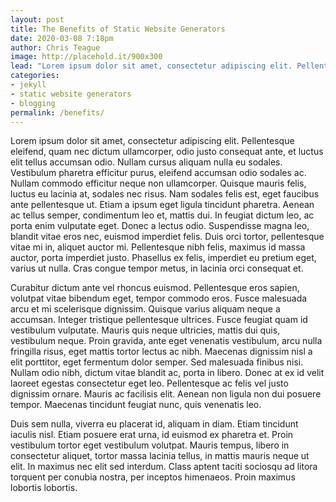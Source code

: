 ```yaml
---
layout: post
title: The Benefits of Static Website Generators
date: 2020-03-08 7:18pm
author: Chris Teague
image: http://placehold.it/900x300
lead: "Lorem ipsum dolor sit amet, consectetur adipiscing elit. Pellentesque eleifend, quam nec dictum ullamcorper, odio justo consequat ante, et luctus elit tellus accumsan odio."
categories:
- jekyll
- static website generators
- blogging
permalink: /benefits/
---
```


Lorem ipsum dolor sit amet, consectetur adipiscing elit. Pellentesque eleifend, quam nec dictum ullamcorper, odio justo consequat ante, et luctus elit tellus accumsan odio. Nullam cursus aliquam nulla eu sodales. Vestibulum pharetra efficitur purus, eleifend accumsan odio sodales ac. Nullam commodo efficitur neque non ullamcorper. Quisque mauris felis, luctus eu lacinia at, sodales nec risus. Nam sodales felis est, eget faucibus ante pellentesque ut. Etiam a ipsum eget ligula tincidunt pharetra. Aenean ac tellus semper, condimentum leo et, mattis dui. In feugiat dictum leo, ac porta enim vulputate eget. Donec a lectus odio. Suspendisse magna leo, blandit vitae eros nec, euismod imperdiet felis. Duis orci tortor, pellentesque vitae mi in, aliquet auctor mi. Pellentesque nibh felis, maximus id massa auctor, porta imperdiet justo. Phasellus ex felis, imperdiet eu pretium eget, varius ut nulla. Cras congue tempor metus, in lacinia orci consequat et.

Curabitur dictum ante vel rhoncus euismod. Pellentesque eros sapien, volutpat vitae bibendum eget, tempor commodo eros. Fusce malesuada arcu et mi scelerisque dignissim. Quisque varius aliquam neque a accumsan. Integer tristique pellentesque ultrices. Fusce feugiat quam id vestibulum vulputate. Mauris quis neque ultricies, mattis dui quis, vestibulum neque. Proin gravida, ante eget venenatis vestibulum, arcu nulla fringilla risus, eget mattis tortor lectus ac nibh. Maecenas dignissim nisl a elit porttitor, eget fermentum dolor semper. Sed malesuada finibus nisi. Nullam odio nibh, dictum vitae blandit ac, porta in libero. Donec at ex id velit laoreet egestas consectetur eget leo. Pellentesque ac felis vel justo dignissim ornare. Mauris ac facilisis elit. Aenean non ligula non dui posuere tempor. Maecenas tincidunt feugiat nunc, quis venenatis leo.

Duis sem nulla, viverra eu placerat id, aliquam in diam. Etiam tincidunt iaculis nisl. Etiam posuere erat urna, id euismod ex pharetra et. Proin vestibulum tortor eget vestibulum volutpat. Mauris tempus, libero in consectetur aliquet, tortor massa lacinia tellus, in mattis mauris neque ut elit. In maximus nec elit sed interdum. Class aptent taciti sociosqu ad litora torquent per conubia nostra, per inceptos himenaeos. Proin maximus lobortis lobortis.